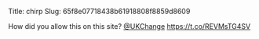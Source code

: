 Title: chirp
Slug: 65f8e07718438b61918808f8859d8609

How did you allow this on this site? <a href="http://twitter.com/UKChange">@UKChange</a> <a href="https://t.co/REVMsTG4SV">https://t.co/REVMsTG4SV</a>

